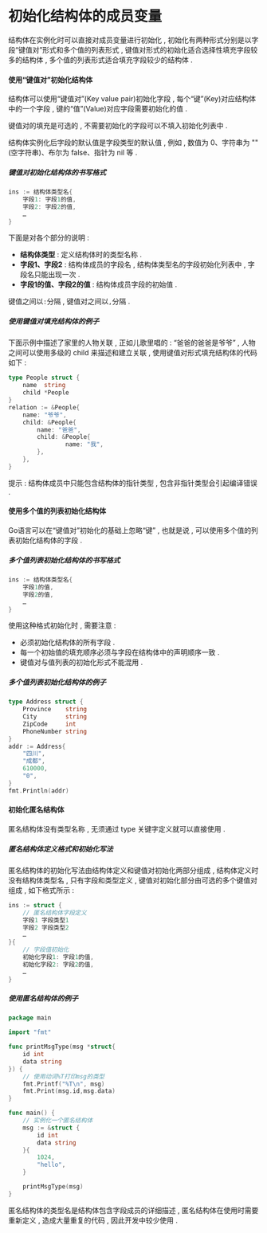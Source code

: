 # 初始化结构体的成员变量

结构体在实例化时可以直接对成员变量进行初始化 , 初始化有两种形式分别是以字段“键值对”形式和多个值的列表形式 , 键值对形式的初始化适合选择性填充字段较多的结构体 , 多个值的列表形式适合填充字段较少的结构体 .

#### 使用“键值对”初始化结构体

结构体可以使用“键值对”\(Key value pair\)初始化字段 , 每个“键”\(Key\)对应结构体中的一个字段 , 键的“值”\(Value\)对应字段需要初始化的值 .

键值对的填充是可选的 , 不需要初始化的字段可以不填入初始化列表中 .

结构体实例化后字段的默认值是字段类型的默认值 , 例如 , 数值为 0、字符串为 ""\(空字符串\)、布尔为 false、指针为 nil 等 .

##### 键值对初始化结构体的书写格式

```go
ins := 结构体类型名{
    字段1: 字段1的值,
    字段2: 字段2的值,
    …
}
```

下面是对各个部分的说明 :

* **结构体类型** : 定义结构体时的类型名称 . 
* **字段1、字段2** : 结构体成员的字段名 , 结构体类型名的字段初始化列表中 , 字段名只能出现一次 . 
* **字段1的值、字段2的值** : 结构体成员字段的初始值 . 

键值之间以`:`分隔 , 键值对之间以`,`分隔 .

##### 使用键值对填充结构体的例子

下面示例中描述了家里的人物关联 , 正如儿歌里唱的 : “爸爸的爸爸是爷爷” , 人物之间可以使用多级的 child 来描述和建立关联 , 使用键值对形式填充结构体的代码如下 :

```go
type People struct {
    name  string
    child *People
}
relation := &People{
    name: "爷爷",
    child: &People{
        name: "爸爸",
        child: &People{
                name: "我",
        },
    },
}
```

提示 : 结构体成员中只能包含结构体的指针类型 , 包含非指针类型会引起编译错误 .

#### 使用多个值的列表初始化结构体

Go语言可以在“键值对”初始化的基础上忽略“键” , 也就是说 , 可以使用多个值的列表初始化结构体的字段 .

##### 多个值列表初始化结构体的书写格式

```go
ins := 结构体类型名{
    字段1的值,
    字段2的值,
    …
}
```

使用这种格式初始化时 , 需要注意 :

* 必须初始化结构体的所有字段 . 
* 每一个初始值的填充顺序必须与字段在结构体中的声明顺序一致 . 
* 键值对与值列表的初始化形式不能混用 . 

##### 多个值列表初始化结构体的例子

```go
type Address struct {
    Province    string
    City        string
    ZipCode     int
    PhoneNumber string
}
addr := Address{
    "四川",
    "成都",
    610000,
    "0",
}
fmt.Println(addr)
```

#### 初始化匿名结构体

匿名结构体没有类型名称 , 无须通过 type 关键字定义就可以直接使用 .

##### 匿名结构体定义格式和初始化写法

匿名结构体的初始化写法由结构体定义和键值对初始化两部分组成 , 结构体定义时没有结构体类型名 , 只有字段和类型定义 , 键值对初始化部分由可选的多个键值对组成 , 如下格式所示 :

```go
ins := struct {
    // 匿名结构体字段定义
    字段1 字段类型1
    字段2 字段类型2
    …
}{
    // 字段值初始化
    初始化字段1: 字段1的值,
    初始化字段2: 字段2的值,
    …
}
```

##### 使用匿名结构体的例子

```go
package main

import "fmt"

func printMsgType(msg *struct{
    id int
    data string
}) {
    // 使用动词%T打印msg的类型
    fmt.Printf("%T\n", msg)
    fmt.Print(msg.id,msg.data)
}

func main() {
    // 实例化一个匿名结构体
    msg := &struct {
        id int
        data string
    }{
        1024,
        "hello",
    }

    printMsgType(msg)
}
```

匿名结构体的类型名是结构体包含字段成员的详细描述 , 匿名结构体在使用时需要重新定义 , 造成大量重复的代码 , 因此开发中较少使用 . 

